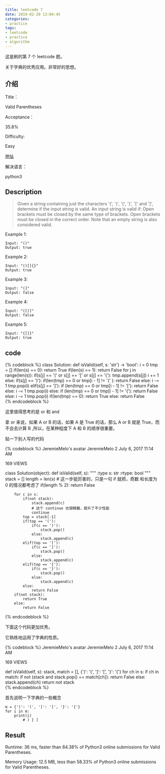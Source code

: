 ```yaml
---
title: leetcode 7
date: 2019-02-20 13:04:45
categories:
- practice
tags:
- leetcode
- practice
- algorithm
---
```

这是刷的第 7 个 leetcode 题。

关于字典的优秀应用。非常好的思想。

<!-- more -->

## 介绍

Title：

Valid Parentheses

Acceptance：

35.8%

Difficulty:

Easy

[地址](https://leetcode.com/problems/valid-parentheses/)

解决语言：

python3



## Description

>Given a string containing just the characters '(', ')', '{', '}', '[' and ']', determine if the input string is valid.
An input string is valid if:
Open brackets must be closed by the same type of brackets.
Open brackets must be closed in the correct order.
Note that an empty string is also considered valid.

Example 1:

	Input: "()"
	Output: true
	
Example 2:

	Input: "()[]{}"
	Output: true

Example 3:

	Input: "(]"
	Output: false
	
Example 4:

	Input: "([)]"
	Output: false
	
Example 5:

	Input: "{[]}"
	Output: true
	
## code

{% codeblock %}
class Solution:
    def isValid(self, s: 'str') -> 'bool':
        i = 0
        tmp = []
        if(len(s) == 0):
            return True
        if(len(s) == 1):
            return False
        for j in range(len(s)):
            if(s[j] == '(' or s[j] == '[' or s[j] == '{'):
                tmp.append(s[j])
                i += 1
            else:
                if(s[j] == ')'):
                    if(len(tmp) == 0 or tmp[i - 1] != '(' ):
                        return False
                    else:
                        i -= 1
                        tmp.pop(i)
                elif(s[j] == ']'):
                    if (len(tmp) == 0 or tmp[i - 1] != '['):
                        return False
                    else:
                        i -= 1
                        tmp.pop(i)
                else:
                    if (len(tmp) == 0 or tmp[i - 1] != '{'):
                        return False
                    else:
                        i -= 1
                        tmp.pop(i)
        if(len(tmp) == 0):
            return True
        else:
            return False		
{% endcodeblock %}

这里值得思考的是 or 和 and

拿 or 来说，如果 A or B 的话，如果 A 是 True 的话，那么 A or B 就是 True，而不会去计算 B ,所以，在某种程度下 A 和 B 的顺序很重要。

贴一下别人写的代码

{% codeblock %}
JeremieMelo's avatar
JeremieMelo
2
July 6, 2017 11:14 AM

169 VIEWS

class Solution(object):
    def isValid(self, s):
        """
        :type s: str
        :rtype: bool
        """
        stack = []
        length = len(s)
		# 这一步挺厉害的，只是一句 if 就把，奇数 和长度为 0 的情况都考虑了
        if(length % 2):
            return False
        
        for c in s:
            if(not stack):
                stack.append(c)
				# 这个 continue 也很精髓，提升了不少性能
                continue
            top = stack[-1]
            if(top == '('):
                if(c == ')'):
                    stack.pop()       
                else:
                    stack.append(c)
            elif(top == '['):
                if(c == ']'):
                    stack.pop()       
                else:
                    stack.append(c)
            elif(top == '{'):
                if(c == '}'):
                    stack.pop()       
                else:
                    stack.append(c)
            else:
                return False
        if(not stack):
            return True
        else:
            return False	
{% endcodeblock %}

下面这个代码更加优秀。

它熟练地运用了字典的性质。

{% codeblock %}
JeremieMelo's avatar
JeremieMelo
2
July 6, 2017 11:14 AM

169 VIEWS

def isValid(self, s):
    stack, match = [], {')': '(', ']': '[', '}': '{'}
    for ch in s:
        if ch in match:
            if not (stack and stack.pop() == match[ch]):
                return False
        else:
            stack.append(ch)
    return not stack		
{% endcodeblock %}

首先说明一下字典的一些概念

	m = {')': '(', ']': '[', '}': '{'}
	for i in m:
		print(i)
			# ) } ]
			
## Result

Runtime: 36 ms, faster than 84.38% of Python3 online submissions for Valid Parentheses.

Memory Usage: 12.5 MB, less than 58.33% of Python3 online submissions for Valid Parentheses.










